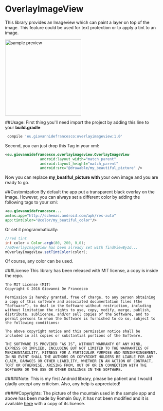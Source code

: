 # OverlayImageView

This library provides an Imageview which can paint a layer on top of the image. This feature could be used for text protection or to apply a tint to an image.

<img src="http://jibbo.altervista.org/gh/overlayimageview.gif" alt="sample preview" title="sample preview" width="250"/>

##Usage:
First thing you'll need import the project by adding this line to your **build.gradle**
```groovy
 compile 'eu.giovannidefrancesco:overlayimageview:1.0'
``` 
Second, you can just drop this Tag in your xml:

```xml
<eu.giovannidefrancesco.overlayimageview.OverlayImageView
                android:layout_width="match_parent"
                android:layout_height="match_parent"
                android:src="@drawable/my_beautiful_picture" />
```

Now you can replace **my_beatiful_picture with** your own image and you are ready to go.

##Customization
By default the app put a transparent black overlay on the image. However, you can always set a different color by adding the following tags to your xml:

```xml
<eu.giovannidefrancesco...
xmlns:app="http://schemas.android.com/apk/res-auto"
app:tintColor="@color/my_beatiful_color"/>
```
Or set it programmatically:
```java
//red tint
int color = Color.argb(80, 200, 0,0);
//mOverlayImageView has been already set with findViewById...
mOverlayImageView.setTintColor(color);
```
Of course, any color can be used.

###License
This library has been released with MIT license, a copy is inside the repo.
```
The MIT License (MIT)
Copyright © 2016 Giovanni De Francesco

Permission is hereby granted, free of charge, to any person obtaining a copy of this software and associated documentation files (the “Software”), to deal in the Software without restriction, including without limitation the rights to use, copy, modify, merge, publish, distribute, sublicense, and/or sell copies of the Software, and to permit persons to whom the Software is furnished to do so, subject to the following conditions:

The above copyright notice and this permission notice shall be included in all copies or substantial portions of the Software.

THE SOFTWARE IS PROVIDED “AS IS”, WITHOUT WARRANTY OF ANY KIND, EXPRESS OR IMPLIED, INCLUDING BUT NOT LIMITED TO THE WARRANTIES OF MERCHANTABILITY, FITNESS FOR A PARTICULAR PURPOSE AND NONINFRINGEMENT. IN NO EVENT SHALL THE AUTHORS OR COPYRIGHT HOLDERS BE LIABLE FOR ANY CLAIM, DAMAGES OR OTHER LIABILITY, WHETHER IN AN ACTION OF CONTRACT, TORT OR OTHERWISE, ARISING FROM, OUT OF OR IN CONNECTION WITH THE SOFTWARE OR THE USE OR OTHER DEALINGS IN THE SOFTWARE.
```

#####Note:
This is my first Android library, please be patient and I would gladly accept
any criticism. Also, any help is appreciated!

#####Copyrights:
The picture of the mountain used in the sample app and above has been made by Romain Guy, it has not been modified and it is available <a href='https://www.flickr.com/photos/romainguy/5911366388'>here</a> with a copy of its license. 
